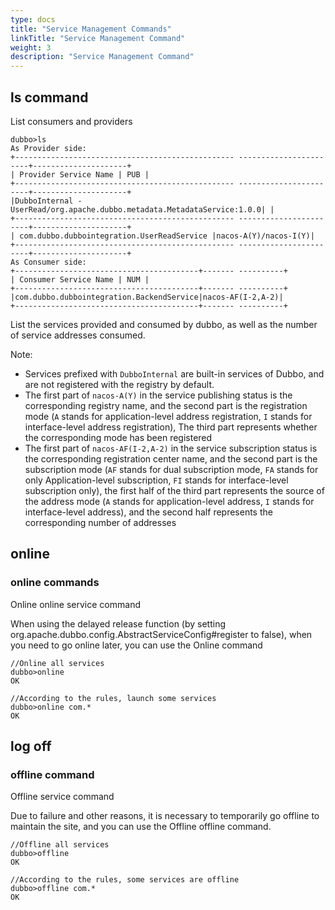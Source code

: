 ```yaml
---
type: docs
title: "Service Management Commands"
linkTitle: "Service Management Command"
weight: 3
description: "Service Management Command"
---
```



## ls command

List consumers and providers

```
dubbo>ls
As Provider side:
+------------------------------------------------- -----------------------+---------------------+
| Provider Service Name | PUB |
+------------------------------------------------- -----------------------+---------------------+
|DubboInternal - UserRead/org.apache.dubbo.metadata.MetadataService:1.0.0| |
+------------------------------------------------- -----------------------+---------------------+
| com.dubbo.dubbointegration.UserReadService |nacos-A(Y)/nacos-I(Y)|
+------------------------------------------------- -----------------------+---------------------+
As Consumer side:
+-----------------------------------------+------- ----------+
| Consumer Service Name | NUM |
+-----------------------------------------+------- ----------+
|com.dubbo.dubbointegration.BackendService|nacos-AF(I-2,A-2)|
+-----------------------------------------+------- ----------+

```

List the services provided and consumed by dubbo, as well as the number of service addresses consumed.

Note:
- Services prefixed with `DubboInternal` are built-in services of Dubbo, and are not registered with the registry by default.
- The first part of `nacos-A(Y)` in the service publishing status is the corresponding registry name, and the second part is the registration mode (`A` stands for application-level address registration, `I` stands for interface-level address registration), The third part represents whether the corresponding mode has been registered
- The first part of `nacos-AF(I-2,A-2)` in the service subscription status is the corresponding registration center name, and the second part is the subscription mode (`AF` stands for dual subscription mode, `FA` stands for only Application-level subscription, `FI` stands for interface-level subscription only), the first half of the third part represents the source of the address mode (`A` stands for application-level address, `I` stands for interface-level address), and the second half represents the corresponding number of addresses

## online

### online commands

Online online service command

When using the delayed release function (by setting org.apache.dubbo.config.AbstractServiceConfig#register to false), when you need to go online later, you can use the Online command
```
//Online all services
dubbo>online
OK

//According to the rules, launch some services
dubbo>online com.*
OK
```

## log off


### offline command

Offline service command

Due to failure and other reasons, it is necessary to temporarily go offline to maintain the site, and you can use the Offline offline command.

```
//Offline all services
dubbo>offline
OK

//According to the rules, some services are offline
dubbo>offline com.*
OK
```